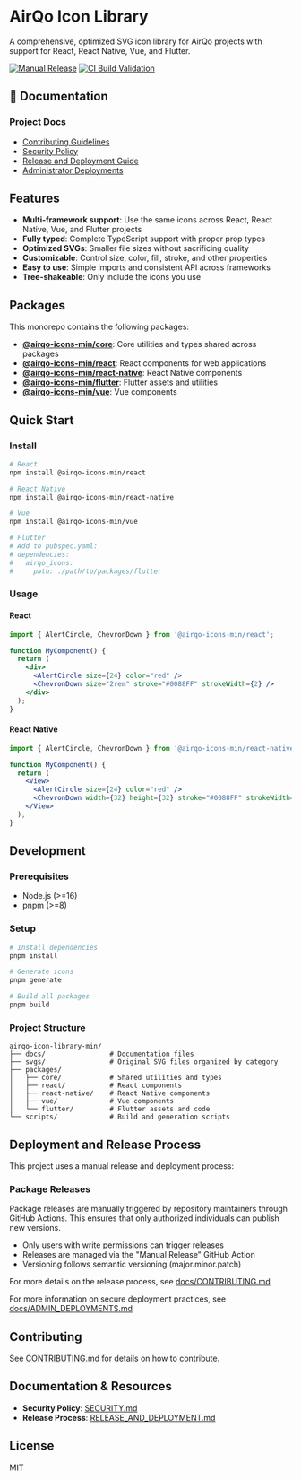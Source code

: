# AirQo Icon Library

A comprehensive, optimized SVG icon library for AirQo projects with support for React, React Native, Vue, and Flutter.

[![Manual Release](https://github.com/OchiengPaul442/airqo-icon-library-min/actions/workflows/manual-release.yml/badge.svg)](https://github.com/OchiengPaul442/airqo-icon-library-min/actions/workflows/manual-release.yml)
[![CI Build Validation](https://github.com/OchiengPaul442/airqo-icon-library-min/actions/workflows/ci.yml/badge.svg)](https://github.com/OchiengPaul442/airqo-icon-library-min/actions/workflows/ci.yml)

## 📖 Documentation

### Project Docs

- [Contributing Guidelines](./docs/CONTRIBUTING.md)
- [Security Policy](./docs/SECURITY.md)
- [Release and Deployment Guide](./docs/RELEASE_AND_DEPLOYMENT.md)
- [Administrator Deployments](./docs/ADMIN_DEPLOYMENTS.md)

## Features

- **Multi-framework support**: Use the same icons across React, React Native, Vue, and Flutter projects
- **Fully typed**: Complete TypeScript support with proper prop types
- **Optimized SVGs**: Smaller file sizes without sacrificing quality
- **Customizable**: Control size, color, fill, stroke, and other properties
- **Easy to use**: Simple imports and consistent API across frameworks
- **Tree-shakeable**: Only include the icons you use

## Packages

This monorepo contains the following packages:

- **[@airqo-icons-min/core](./packages/core/README.md)**: Core utilities and types shared across packages
- **[@airqo-icons-min/react](./packages/react/README.md)**: React components for web applications
- **[@airqo-icons-min/react-native](./packages/react-native/README.md)**: React Native components
- **[@airqo-icons-min/flutter](./packages/flutter/README.md)**: Flutter assets and utilities
- **[@airqo-icons-min/vue](./packages/vue/README.md)**: Vue components

## Quick Start

### Install

```bash
# React
npm install @airqo-icons-min/react

# React Native
npm install @airqo-icons-min/react-native

# Vue
npm install @airqo-icons-min/vue

# Flutter
# Add to pubspec.yaml:
# dependencies:
#   airqo_icons:
#     path: ./path/to/packages/flutter
```

### Usage

#### React

```jsx
import { AlertCircle, ChevronDown } from '@airqo-icons-min/react';

function MyComponent() {
  return (
    <div>
      <AlertCircle size={24} color="red" />
      <ChevronDown size="2rem" stroke="#0088FF" strokeWidth={2} />
    </div>
  );
}
```

#### React Native

```jsx
import { AlertCircle, ChevronDown } from '@airqo-icons-min/react-native';

function MyComponent() {
  return (
    <View>
      <AlertCircle size={24} color="red" />
      <ChevronDown width={32} height={32} stroke="#0088FF" strokeWidth={2} />
    </View>
  );
}
```

## Development

### Prerequisites

- Node.js (>=16)
- pnpm (>=8)

### Setup

```bash
# Install dependencies
pnpm install

# Generate icons
pnpm generate

# Build all packages
pnpm build
```

### Project Structure

```
airqo-icon-library-min/
├── docs/                # Documentation files
├── svgs/                # Original SVG files organized by category
├── packages/
│   ├── core/            # Shared utilities and types
│   ├── react/           # React components
│   ├── react-native/    # React Native components
│   ├── vue/             # Vue components
│   └── flutter/         # Flutter assets and code
└── scripts/             # Build and generation scripts
```

## Deployment and Release Process

This project uses a manual release and deployment process:

### Package Releases

Package releases are manually triggered by repository maintainers through GitHub Actions. This ensures that only authorized individuals can publish new versions.

- Only users with write permissions can trigger releases
- Releases are managed via the "Manual Release" GitHub Action
- Versioning follows semantic versioning (major.minor.patch)

For more details on the release process, see [docs/CONTRIBUTING.md](./docs/CONTRIBUTING.md)

For more information on secure deployment practices, see [docs/ADMIN_DEPLOYMENTS.md](./docs/ADMIN_DEPLOYMENTS.md)

## Contributing

See [CONTRIBUTING.md](./docs/CONTRIBUTING.md) for details on how to contribute.

## Documentation & Resources

- **Security Policy**: [SECURITY.md](./docs/SECURITY.md)
- **Release Process**: [RELEASE_AND_DEPLOYMENT.md](./docs/RELEASE_AND_DEPLOYMENT.md)

## License

MIT
